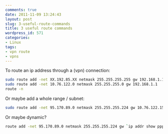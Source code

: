 ```yaml
---
comments: true
date: 2011-11-09 13:24:43
layout: post
slug: 3-useful-route-commands
title: 3 useful route commands
wordpress_id: 571
categories:
- Linux
tags:
- vpn route
- vpns
---
```


To route an ip address through a (vpn) connection:

```bash
sudo route add -net XX.192.85.XX netmask 255.255.255.255 gw 192.168.1.1
sudo route add -net 10.76.122.0 netmask 255.255.255.0 gw 192.168.1.1
route -n
```

Or maybe add a whole range / subnet:

```bash
sudo route add -net 95.170.89.0 netmask 255.255.255.224 gw 10.76.122.152
```

Or maybe dynamic?

```bash
route add -net 95.170.89.0 netmask 255.255.255.224 gw `ip addr show ppp0 | awk '/inet/{print$2}'`
```
